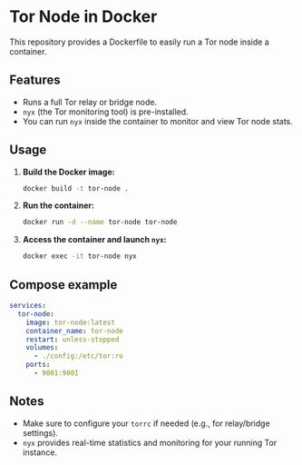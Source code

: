 # Tor Node in Docker

This repository provides a Dockerfile to easily run a Tor node inside a container.

## Features

- Runs a full Tor relay or bridge node.
- `nyx` (the Tor monitoring tool) is pre-installed.
- You can run `nyx` inside the container to monitor and view Tor node stats.

## Usage

1. **Build the Docker image:**
   ```bash
   docker build -t tor-node .
   ```

2. **Run the container:**
   ```bash
   docker run -d --name tor-node tor-node
   ```

3. **Access the container and launch `nyx`:**
   ```bash
   docker exec -it tor-node nyx
   ```

## Compose example

   ```yaml
   services:
     tor-node:
       image: tor-node:latest
       container_name: tor-node
       restart: unless-stopped
       volumes:
         - ./config:/etc/tor:ro
       ports:
         - 9001:9001
   ```

## Notes

- Make sure to configure your `torrc` if needed (e.g., for relay/bridge settings).
- `nyx` provides real-time statistics and monitoring for your running Tor instance.
